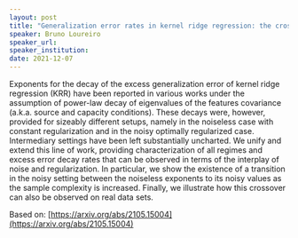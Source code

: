 ```yaml
---
layout: post
title: "Generalization error rates in kernel ridge regression: the crossover from the noiseless to the noisy regime"
speaker: Bruno Loureiro
speaker_url:
speaker_institution:
date: 2021-12-07
---
```


Exponents for the decay of the excess generalization error of kernel ridge regression (KRR) have been reported in various works under the assumption of power-law decay of eigenvalues of the features covariance (a.k.a. source and capacity conditions). These decays were, however, provided for sizeably different setups, namely in the noiseless case with constant regularization and in the noisy optimally regularized case. Intermediary settings have been left substantially uncharted. We unify and extend this line of work, providing characterization of all regimes and excess error decay rates that can be observed in terms of the interplay of noise and regularization. In particular, we show the existence of a transition in the noisy setting between the noiseless exponents to its noisy values as the sample complexity is increased. Finally, we illustrate how this crossover can also be observed on real data sets.

Based on: [https://arxiv.org/abs/2105.15004](https://arxiv.org/abs/2105.15004)
